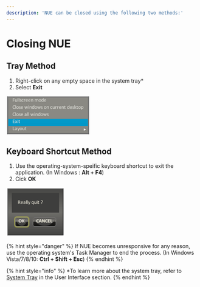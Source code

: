 ```yaml
---
description: 'NUE can be closed using the following two methods:'
---
```


# Closing NUE

## Tray Method

1. Right-click on any empty space in the system tray\*
2. Select **Exit**

![](../.gitbook/assets/exit1.PNG)

## Keyboard Shortcut Method

1. Use the operating-system-speific keyboard shortcut to exit the application. \(In Windows : **Alt + F4**\)
2. Cick **OK**

![](../.gitbook/assets/exit2.PNG)

{% hint style="danger" %}
If NUE becomes unresponsive for any reason, use the operating system's Task Manager to end the process. \(In Windows Vista/7/8/10: **Ctrl + Shift + Esc**\)
{% endhint %}

{% hint style="info" %}
\*To learn more about the system tray, refer to [System Tray](../user-interface-nue-desktop/system-tray/) in the User Interface section.
{% endhint %}

